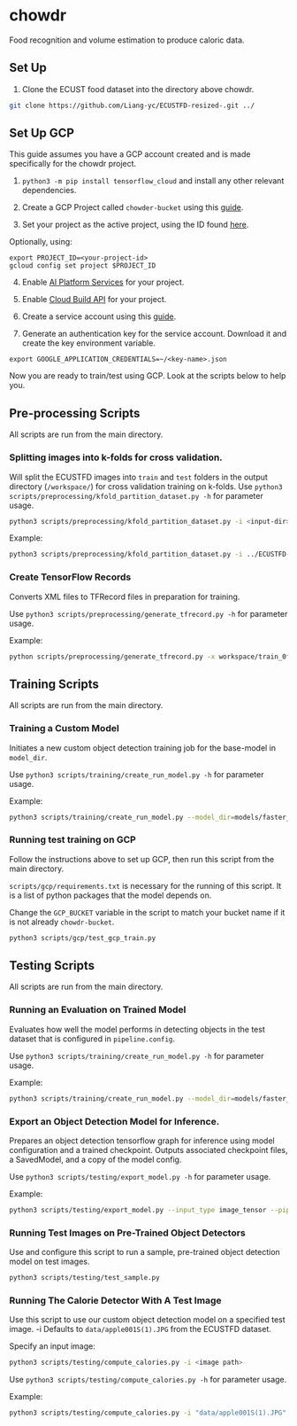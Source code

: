 # chowdr
Food recognition and volume estimation to produce caloric data.

## Set Up

1. Clone the ECUST food dataset into the directory above chowdr.
```bash
git clone https://github.com/Liang-yc/ECUSTFD-resized-.git ../
```

## Set Up GCP

This guide assumes you have a GCP account created and is made specifically for the chowdr project.

1.  `python3 -m pip install tensorflow_cloud` and install any other relevant dependencies.

2.  Create a GCP Project called `chowder-bucket` using this 
[guide](https://cloud.google.com/resource-manager/docs/creating-managing-projects).

3.  Set your project as the active project, using the ID found [here](https://console.cloud.google.com/).

Optionally, using:
```
export PROJECT_ID=<your-project-id>
gcloud config set project $PROJECT_ID
```

4.  Enable [AI Platform Services](https://console.cloud.google.com/apis/library/ml.googleapis.com?q=ai&id=2019ad60-5180-4001-9a93-e99871e3207b) for your project.

5.  Enable [Cloud Build API](https://console.cloud.google.com/apis/library/cloudbuild.googleapis.com?q=cloud%20build&id=9472915e-c82c-4bef-8a6a-34c81e5aebcc) for your project.

6.  Create a service account using this [guide](https://cloud.google.com/iam/docs/creating-managing-service-accounts).

7.  Generate an authentication key for the service account. Download it and create the key environment variable.

```
export GOOGLE_APPLICATION_CREDENTIALS=~/<key-name>.json
```

Now you are ready to train/test using GCP. Look at the scripts below to help you.

## Pre-processing Scripts

All scripts are run from the main directory.

### Splitting images into k-folds for cross validation.

Will split the ECUSTFD images into `train` and `test` folders in the output directory (`/workspace/`) for
cross validation training on k-folds.
Use `python3 scripts/preprocessing/kfold_partition_dataset.py -h` for parameter usage.

``` bash
python3 scripts/preprocessing/kfold_partition_dataset.py -i <input-dir> -o <output-dir> -k <k-folds> [-s <random-seed>] [-x]
```

Example:

``` bash
python3 scripts/preprocessing/kfold_partition_dataset.py -i ../ECUSTFD-resized-/JPEGImages/ -o workspace/ -k 5
```

### Create TensorFlow Records

Converts XML files to TFRecord files in preparation for training.

Use `python3 scripts/preprocessing/generate_tfrecord.py -h` for parameter usage.

Example:

```bash
python scripts/preprocessing/generate_tfrecord.py -x workspace/train_0fold -l workspace/train_0fold/annotations/label_map.pbtxt -o workspace/train_0fold/annotations/train0.record
```

## Training Scripts

All scripts are run from the main directory.

### Training a Custom Model

Initiates a new custom object detection training job for the base-model in `model_dir`.

Use `python3 scripts/training/create_run_model.py -h` for parameter usage.

Example:
```bash
python3 scripts/training/create_run_model.py --model_dir=models/faster_rcnn_0 --pipeline_config_path=models/faster_rcnn_0/pipeline.config
```

### Running test training on GCP

Follow the instructions above to set up GCP, then run this script from the main directory.

`scripts/gcp/requirements.txt` is necessary for the running of this script. It is a list of python
packages that the model depends on.

Change the `GCP_BUCKET` variable in the script to match your bucket name if it is not already `chowdr-bucket`.

```bash
python3 scripts/gcp/test_gcp_train.py
```

## Testing Scripts

All scripts are run from the main directory.

### Running an Evaluation on Trained Model
Evaluates how well the model performs in detecting objects in the test dataset that is configured in `pipeline.config`.

Use `python3 scripts/training/create_run_model.py -h` for parameter usage.

Example:
```bash
python3 scripts/training/create_run_model.py --model_dir=models/faster_rcnn_0 --pipeline_config_path=models/faster_rcnn_0/pipeline.config
```

### Export an Object Detection Model for Inference.

Prepares an object detection tensorflow graph for inference using model
configuration and a trained checkpoint. Outputs associated checkpoint files,
a SavedModel, and a copy of the model config.

Use `python3 scripts/testing/export_model.py -h` for parameter usage.

Example:
```bash
python3 scripts/testing/export_model.py --input_type image_tensor --pipeline_config_path models/faster_rcnn_resnet50_v1_640x640_coco17_tpu-8/pipeline.config --trained_checkpoint_dir models/faster_rcnn_resnet50_v1_640x640_coco17_tpu-8/ --output_directory exported-models/faster_rcnn_
```

### Running Test Images on Pre-Trained Object Detectors

Use and configure this script to run a sample, pre-trained object detection model on test images.

```bash
python3 scripts/testing/test_sample.py
```

### Running The Calorie Detector With A Test Image

Use this script to use our custom object detection model on a specified test image. -i Defaults to `data/apple001S(1).JPG` from the ECUSTFD dataset.

Specify an input image:
```bash
python3 scripts/testing/compute_calories.py -i <image path>
```

Use `python3 scripts/testing/compute_calories.py -h` for parameter usage.

Example:
```bash
python3 scripts/testing/compute_calories.py -i "data/apple001S(1).JPG"
```